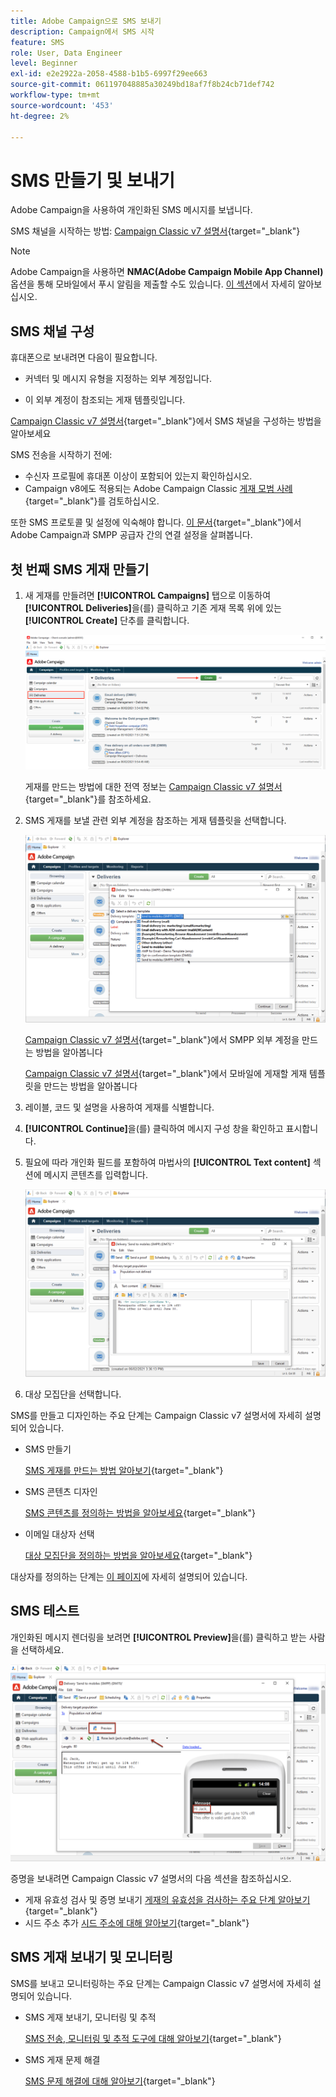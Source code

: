```yaml
---
title: Adobe Campaign으로 SMS 보내기
description: Campaign에서 SMS 시작
feature: SMS
role: User, Data Engineer
level: Beginner
exl-id: e2e2922a-2058-4588-b1b5-6997f29ee663
source-git-commit: 061197048885a30249bd18af7f8b24cb71def742
workflow-type: tm+mt
source-wordcount: '453'
ht-degree: 2%

---
```


# SMS 만들기 및 보내기

Adobe Campaign을 사용하여 개인화된 SMS 메시지를 보냅니다.

SMS 채널을 시작하는 방법: [Campaign Classic v7 설명서](https://experienceleague.adobe.com/docs/campaign-classic/using/sending-messages/sending-messages-on-mobiles/sms-channel.html){target="_blank"}

>[!NOTE]
>
>Adobe Campaign을 사용하면 **NMAC(Adobe Campaign Mobile App Channel)** 옵션을 통해 모바일에서 푸시 알림을 제출할 수도 있습니다. [이 섹션](push.md)에서 자세히 알아보십시오.

## SMS 채널 구성

휴대폰으로 보내려면 다음이 필요합니다.

* 커넥터 및 메시지 유형을 지정하는 외부 계정입니다.

* 이 외부 계정이 참조되는 게재 템플릿입니다.

[Campaign Classic v7 설명서](https://experienceleague.adobe.com/docs/campaign-classic/using/sending-messages/sending-messages-on-mobiles/sms-set-up.html#sending-messages){target="_blank"}에서 SMS 채널을 구성하는 방법을 알아보세요

SMS 전송을 시작하기 전에:

* 수신자 프로필에 휴대폰 이상이 포함되어 있는지 확인하십시오.
* Campaign v8에도 적용되는 Adobe Campaign Classic [게재 모범 사례](https://experienceleague.adobe.com/docs/campaign-classic/using/sending-messages/key-steps-when-creating-a-delivery/delivery-bestpractices/delivery-best-practices.html?lang=ko#sending-messages){target="_blank"}를 검토하십시오.

또한 SMS 프로토콜 및 설정에 익숙해야 합니다. [이 문서](https://experienceleague.adobe.com/docs/campaign-classic/using/sending-messages/sending-messages-on-mobiles/sms-protocol.html#sending-messages){target="_blank"}에서 Adobe Campaign과 SMPP 공급자 간의 연결 설정을 살펴봅니다.

## 첫 번째 SMS 게재 만들기

1. 새 게재를 만들려면 **[!UICONTROL Campaigns]** 탭으로 이동하여 **[!UICONTROL Deliveries]**&#x200B;을(를) 클릭하고 기존 게재 목록 위에 있는 **[!UICONTROL Create]** 단추를 클릭합니다.

   ![](assets/delivery_step_1.png)

   게재를 만드는 방법에 대한 전역 정보는 [Campaign Classic v7 설명서](https://experienceleague.adobe.com/docs/campaign-classic/using/sending-messages/key-steps-when-creating-a-delivery/steps-about-delivery-creation-steps.html#sending-messages){target="_blank"}를 참조하세요.

1. SMS 게재를 보낼 관련 외부 계정을 참조하는 게재 템플릿을 선택합니다.

   ![](assets/sms-template-list.png)

   [Campaign Classic v7 설명서](https://experienceleague.adobe.com/docs/campaign-classic/using/sending-messages/sending-messages-on-mobiles/sms-set-up.html#creating-an-smpp-external-account){target="_blank"}에서 SMPP 외부 계정을 만드는 방법을 알아봅니다

   [Campaign Classic v7 설명서](https://experienceleague.adobe.com/docs/campaign-classic/using/sending-messages/sending-messages-on-mobiles/sms-set-up.html#changing-the-delivery-template){target="_blank"}에서 모바일에 게재할 게재 템플릿을 만드는 방법을 알아봅니다

1. 레이블, 코드 및 설명을 사용하여 게재를 식별합니다.

1. **[!UICONTROL Continue]**&#x200B;을(를) 클릭하여 메시지 구성 창을 확인하고 표시합니다.

1. 필요에 따라 개인화 필드를 포함하여 마법사의 **[!UICONTROL Text content]** 섹션에 메시지 콘텐츠를 입력합니다.

   ![](assets/sms-content.png)

1. 대상 모집단을 선택합니다.

SMS를 만들고 디자인하는 주요 단계는 Campaign Classic v7 설명서에 자세히 설명되어 있습니다.

* SMS 만들기

  [SMS 게재를 만드는 방법 알아보기](https://experienceleague.adobe.com/docs/campaign-classic/using/sending-messages/sending-messages-on-mobiles/sms-create.html#sending-messages){target="_blank"}

* SMS 콘텐츠 디자인

  [SMS 콘텐츠를 정의하는 방법을 알아보세요](https://experienceleague.adobe.com/docs/campaign-classic/using/sending-messages/sending-messages-on-mobiles/sms-create.html#defining-the-sms-content){target="_blank"}

* 이메일 대상자 선택

  [대상 모집단을 정의하는 방법을 알아보세요](https://experienceleague.adobe.com/docs/campaign-classic/using/sending-messages/key-steps-when-creating-a-delivery/steps-defining-the-target-population.html){target="_blank"}

대상자를 정의하는 단계는 [이 페이지](../start/audiences.md)에 자세히 설명되어 있습니다.

## SMS 테스트

개인화된 메시지 렌더링을 보려면 **[!UICONTROL Preview]**&#x200B;을(를) 클릭하고 받는 사람을 선택하세요.

![](assets/sms-preview.png)

증명을 보내려면 Campaign Classic v7 설명서의 다음 섹션을 참조하십시오.

* 게재 유효성 검사 및 증명 보내기
  [게재의 유효성을 검사하는 주요 단계 알아보기](https://experienceleague.adobe.com/docs/campaign-classic/using/sending-messages/key-steps-when-creating-a-delivery/steps-validating-the-delivery.html?lang=ko){target="_blank"}
* 시드 주소 추가
  [시드 주소에 대해 알아보기](https://experienceleague.adobe.com/docs/campaign-classic/using/sending-messages/using-seed-addresses/about-seed-addresses.html){target="_blank"}

## SMS 게재 보내기 및 모니터링

SMS를 보내고 모니터링하는 주요 단계는 Campaign Classic v7 설명서에 자세히 설명되어 있습니다.

* SMS 게재 보내기, 모니터링 및 추적

  [SMS 전송, 모니터링 및 추적 도구에 대해 알아보기](https://experienceleague.adobe.com/docs/campaign-classic/using/sending-messages/sending-messages-on-mobiles/sms-send.html#sending-messages){target="_blank"}

* SMS 게재 문제 해결

  [SMS 문제 해결에 대해 알아보기](https://experienceleague.adobe.com/docs/campaign-classic/using/sending-messages/sending-messages-on-mobiles/troubleshooting-sms.html#sending-messages){target="_blank"}
